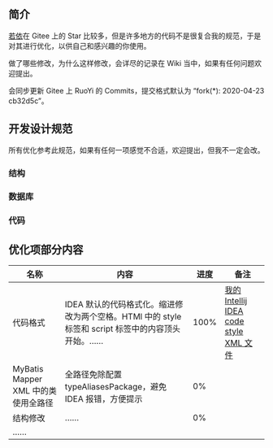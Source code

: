 ## 简介

[若依](https://gitee.com/y_project/RuoYi)在 Gitee 上的 Star 比较多，但是许多地方的代码不是很复合我的规范，于是对其进行优化，以供自己和感兴趣的你使用。

做了哪些修改，为什么这样修改，会详尽的记录在 Wiki 当中，如果有任何问题欢迎提出。

会同步更新 Gitee 上 RuoYi 的 Commits，提交格式默认为 “fork(*): 2020-04-23 cb32d5c”。

## 开发设计规范

所有优化参考此规范，如果有任何一项感觉不合适，欢迎提出，但我不一定会改。

### 结构

### 数据库

### 代码

## 优化项部分内容

|名称|内容|进度|备注|
|-|-|-|-|
|代码格式|IDEA 默认的代码格式化。缩进修改为两个空格。HTMl 中的 style 标签和 script 标签中的内容顶头开始。……|100%|[我的 Intellij IDEA code style XML 文件](./docs/%5BIntellij%20IDEA%20code%20style%5D%20nowrap.xml)|
|MyBatis Mapper XML 中的类使用全路径|全路径免除配置 typeAliasesPackage，避免 IDEA 报错，方便提示|0%||
|结构修改|……|0%||
|……||||
